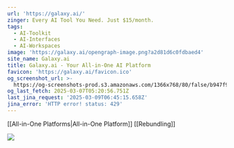 ```yaml
---
url: 'https://galaxy.ai/'
zinger: Every AI Tool You Need. Just $15/month.
tags:
  - AI-Toolkit
  - AI-Interfaces
  - AI-Workspaces
image: 'https://galaxy.ai/opengraph-image.png?a2d81d6c0fdbaed4'
site_name: Galaxy.ai
title: Galaxy.ai - Your All-in-One AI Platform
favicon: 'https://galaxy.ai/favicon.ico'
og_screenshot_url: >-
  https://og-screenshots-prod.s3.amazonaws.com/1366x768/80/false/b947f97e1c97731cfe8a0cd2518fb889b4e5ac0ff77c743d82c38847e5f646ca.jpeg
og_last_fetch: 2025-03-07T05:20:56.751Z
last_jina_request: '2025-03-09T06:45:15.658Z'
jina_error: 'HTTP error! status: 429'
---
```

[[All-in-One Platforms|All-in-One Platform]]
[[Rebundling]]

![](https://i.imgur.com/43Bg9Uz.png)

